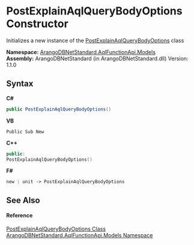 # PostExplainAqlQueryBodyOptions Constructor 
 

Initializes a new instance of the <a href="6de70db3-c394-b7be-8925-3018e24e218d">PostExplainAqlQueryBodyOptions</a> class

**Namespace:**&nbsp;<a href="e03acbe1-782e-533e-7ffe-cd51613ed54f">ArangoDBNetStandard.AqlFunctionApi.Models</a><br />**Assembly:**&nbsp;ArangoDBNetStandard (in ArangoDBNetStandard.dll) Version: 1.1.0

## Syntax

**C#**<br />
``` C#
public PostExplainAqlQueryBodyOptions()
```

**VB**<br />
``` VB
Public Sub New
```

**C++**<br />
``` C++
public:
PostExplainAqlQueryBodyOptions()
```

**F#**<br />
``` F#
new : unit -> PostExplainAqlQueryBodyOptions
```


## See Also


#### Reference
<a href="6de70db3-c394-b7be-8925-3018e24e218d">PostExplainAqlQueryBodyOptions Class</a><br /><a href="e03acbe1-782e-533e-7ffe-cd51613ed54f">ArangoDBNetStandard.AqlFunctionApi.Models Namespace</a><br />